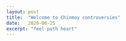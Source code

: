 ```yaml
---
layout: post
title:  "Welcome to Chinmoy controversies"
date:   2020-06-25
excerpt: "feel path heart"
---
```

